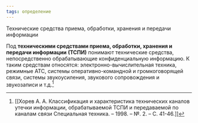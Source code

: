 ```yaml
---
tags: определение
---
```


Технические средства приема, обработки, хранения и передачи информации 

Под **техническими средствами приема, обработки, хранения и передачи информации** **(ТСПИ)** понимают технические средства, непосредственно обрабатывающие конфиденциальную информацию. К таким средствам относятся: электронно-вычислительная техника, режимные АТС, системы оперативно-командной и громкоговорящей связи, системы звукоусиления, звукового сопровождения и звукозаписи и т.д.[^1]

[^1]:[[Хорев А. А. Классификация и характеристика технических каналов утечки информации, обрабатываемой ТСПИ и передаваемой по каналам связи Специальная техника. – 1998. – №. 2. – С. 41-46.]]

